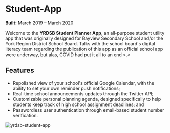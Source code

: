 # Student-App
**Built:** March 2019 – March 2020

Welcome to the **YRDSB Student Planner App**, an all-purpose student utility app that was originally designed for Bayview Secondary School and/or the York Region District School Board. Talks with the school board's digital literacy team regarding the publication of this app as an official school app were underway, but alas, COVID had put it all to an end >.<

## Features
- Repolished view of your school's official Google Calendar, with the ability to set your own reminder push notifications;
- Real-time school announcements updates through the Twitter API;
- Customizable personal planning agenda, designed specifically to help students keep track of high school assignment deadlines; and
- Passwordless user authentication through email-based student number verification.

![yrdsb-student-app](https://github.com/TripleSteak/Student-App/assets/24597462/7dc7114b-b3b2-47cf-a156-f4745f4abbb4)
